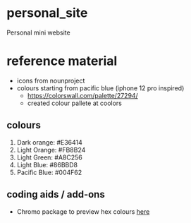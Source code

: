 # personal_site
Personal mini website

# reference material

- icons from nounproject
- colours starting from pacific blue (iphone 12 pro inspired)
  - https://colorswall.com/palette/27294/
  - created colour pallete at coolors

## colours
1. Dark orange: #E36414
2. Light Orange: #FB8B24
3. Light Green: #A8C256
4. Light Blue: #86BBD8
5. Pacific Blue: #004F62


## coding aids / add-ons
- Chromo package to preview hex colours [here](https://github.com/Vertagon-Softworks/Chromo)
